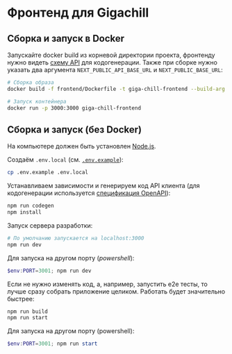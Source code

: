 # Фронтенд для Gigachill

## Сборка и запуск в Docker

Запускайте docker build из корневой директории проекта, фронтенду нужно видеть 
[схему API](../openapi/api.yml) для кодогенерации. Также при сборке 
нужно указать два аргумента `NEXT_PUBLIC_API_BASE_URL` и `NEXT_PUBLIC_BASE_URL`:

```bash
# Сборка образа
docker build -f frontend/Dockerfile -t giga-chill-frontend --build-arg NEXT_PUBLIC_API_BASE_URL=http://localhost:8081 --build-arg NEXT_PUBLIC_BASE_URL=http://localhost:3000 .

# Запуск контейнера
docker run -p 3000:3000 giga-chill-frontend
```

## Сборка и запуск (без Docker)

На компьютере должен быть установлен [Node.js](https://nodejs.org).

Создаём `.env.local` (см. [`.env.example`](.env.example)):
```bash
cp .env.example .env.local
```

Устанавливаем зависимости и генерируем код API клиента (для кодогенерации используется [спецификация OpenAPI](../openapi/api.yml)):
```bash
npm run codegen
npm install
```

Запуск сервера разработки:

```bash
# По умолчанию запускается на localhost:3000
npm run dev
```

Для запуска на другом порту (_powershell_):

```powershell
$env:PORT=3001; npm run dev
```

Если не нужно изменять код, а, например, запустить e2e тесты, то лучше сразу собрать приложение целиком. Работать будет значительно быстрее:

```bash
npm run build
npm run start
```

Для запуска на другом порту (powershell):

```powershell
$env:PORT=3001; npm run start
```
